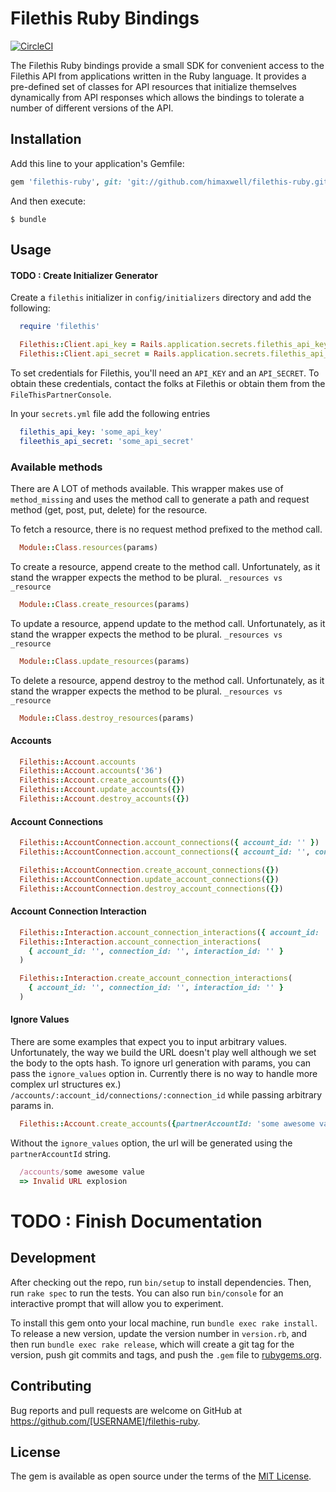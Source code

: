# Filethis Ruby Bindings
[![CircleCI](https://circleci.com/gh/himaxwell/filethis-ruby/tree/master.svg?style=svg&circle-token=504daabdceb5219040794459a40abb5689d13fc1)](https://circleci.com/gh/himaxwell/filethis-ruby/tree/master)

The Filethis Ruby bindings provide a small SDK for convenient access to the Filethis API from applications written in the Ruby language. It provides a pre-defined set of classes for API resources that initialize themselves dynamically from API responses which allows the bindings to tolerate a number of different versions of the API.

## Installation

Add this line to your application's Gemfile:

```ruby
gem 'filethis-ruby', git: 'git://github.com/himaxwell/filethis-ruby.git'
```

And then execute:

    $ bundle

## Usage

#### TODO : Create Initializer Generator

Create a `filethis` initializer in `config/initializers` directory and add the following:

```ruby
  require 'filethis'

  Filethis::Client.api_key = Rails.application.secrets.filethis_api_key
  Filethis::Client.api_secret = Rails.application.secrets.filethis_api_secret
```

To set credentials for Filethis, you'll need an `API_KEY` and an `API_SECRET`. To obtain these credentials, contact the folks at Filethis or obtain them from the `FileThisPartnerConsole`.

In your `secrets.yml` file add the following entries

```yaml
  filethis_api_key: 'some_api_key'
  fileethis_api_secret: 'some_api_secret'
```

### Available methods

There are A LOT of methods available. This wrapper makes use of `method_missing` and uses the method call to generate a path and request method (get, post, put, delete) for the resource.

To fetch a resource, there is no request method prefixed to the method call.

```ruby
  Module::Class.resources(params)
```

To create a resource, append create to the method call. Unfortunately, as it stand the wrapper expects the method to be plural. `_resources vs _resource`

```ruby
  Module::Class.create_resources(params)
```

To update a resource, append update to the method call. Unfortunately, as it stand the wrapper expects the method to be plural. `_resources vs _resource`

```ruby
  Module::Class.update_resources(params)
```

To delete a resource, append destroy to the method call. Unfortunately, as it stand the wrapper expects the method to be plural. `_resources vs _resource`

```ruby
  Module::Class.destroy_resources(params)
```

#### Accounts

```ruby
  Filethis::Account.accounts
  Filethis::Account.accounts('36')
  Filethis::Account.create_accounts({})
  Filethis::Account.update_accounts({})
  Filethis::Account.destroy_accounts({})
```

#### Account Connections

```ruby
  Filethis::AccountConnection.account_connections({ account_id: '' })
  Filethis::AccountConnection.account_connections({ account_id: '', connection_id: '' })

  Filethis::AccountConnection.create_account_connections({})
  Filethis::AccountConnection.update_account_connections({})
  Filethis::AccountConnection.destroy_account_connections({})
```

#### Account Connection Interaction

```ruby
  Filethis::Interaction.account_connection_interactions({ account_id: '', connection_id: '' })
  Filethis::Interaction.account_connection_interactions(
    { account_id: '', connection_id: '', interaction_id: '' }
  )

  Filethis::Interaction.create_account_connection_interactions(
    { account_id: '', connection_id: '', interaction_id: '' }
  )
```

#### Ignore Values

There are some examples that expect you to input arbitrary values. Unfortunately, the way we build the URL doesn't play well although we set the body to the opts hash. To ignore url generation with params, you can pass the `ignore_values` option in. Currently there is no way to handle more complex url structures ex.) `/accounts/:account_id/connections/:connection_id` while passing arbitrary params in.

```ruby
  Filethis::Account.create_accounts({partnerAccountId: 'some awesome value!', ignore_values: true})
```

Without the `ignore_values` option, the url will be generated using the `partnerAccountId` string.

```ruby
  /accounts/some awesome value
  => Invalid URL explosion
````

# TODO : Finish Documentation


## Development

After checking out the repo, run `bin/setup` to install dependencies. Then, run `rake spec` to run the tests. You can also run `bin/console` for an interactive prompt that will allow you to experiment.

To install this gem onto your local machine, run `bundle exec rake install`. To release a new version, update the version number in `version.rb`, and then run `bundle exec rake release`, which will create a git tag for the version, push git commits and tags, and push the `.gem` file to [rubygems.org](https://rubygems.org).

## Contributing

Bug reports and pull requests are welcome on GitHub at https://github.com/[USERNAME]/filethis-ruby.


## License

The gem is available as open source under the terms of the [MIT License](http://opensource.org/licenses/MIT).

